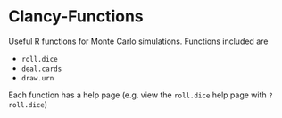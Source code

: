 # Clancy-Functions
Useful R functions for Monte Carlo simulations. Functions included are

- `roll.dice`
- `deal.cards`
- `draw.urn`

Each function has a help page (e.g. view the `roll.dice` help page with `?roll.dice`)
